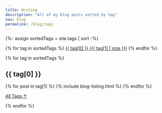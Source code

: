 ```yaml
---
title: Writing
description: "All of my blog posts sorted by tag"
nav: blog
permalink: /blog/tags
---
```


{%- assign sortedTags = site.tags | sort -%}

<div class="tag-list">
{% for tag in sortedTags %}
	<a href="#{{tag[0]}}">{{ tag[0] }}&nbsp;({{ tag[1] | size }})</a>
{% endfor %}
</div>

{% for tag in sortedTags %}

<section class="posts-by-tag">

<h2 id="{{ tag[0] }}">{{ tag[0] }}</h2>

{% for post in tag[1] %}
	{% include blog-listing.html %}
{% endfor %}

<p><a href="#" class="internal-link">All Tags &#8593;</a></p>

{% endfor %}
